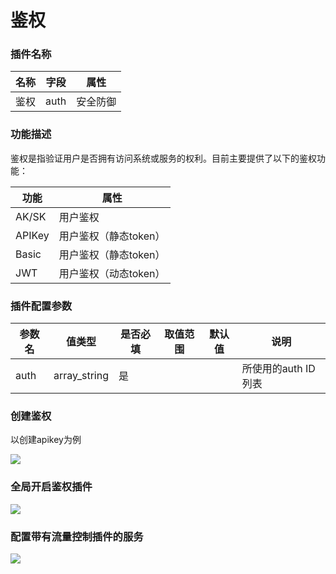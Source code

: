 # 鉴权
### 插件名称

| 名称 | 字段 | 属性     |
| ---- | ---- | -------- |
| 鉴权 | auth | 安全防御 |

### 功能描述

鉴权是指验证用户是否拥有访问系统或服务的权利。目前主要提供了以下的鉴权功能：

| 功能   | 属性                  |
| ------ | --------------------- |
| AK/SK  | 用户鉴权              |
| APIKey | 用户鉴权（静态token） |
| Basic  | 用户鉴权（静态token） |
| JWT    | 用户鉴权（动态token） |

### 插件配置参数


| 参数名 | 值类型       | 是否必填 | 取值范围 | 默认值 | 说明                |
| ------ | ------------ | -------- | -------- | ------ | ------------------- |
| auth   | array_string | 是       |          |        | 所使用的auth ID列表 |

### 创建鉴权

以创建apikey为例

![](http://data.eolinker.com/course/lfnDFti05655f10873ca1958aa0d2cac103b814fbe87531.gif)

### 全局开启鉴权插件

![](http://data.eolinker.com/course/FK9eh3Qfc381df86fa7b5433d27c74420bb465c36d23b17.gif)

### 配置带有流量控制插件的服务

![](http://data.eolinker.com/course/5CJgIBF8f2a1d5f799e0bcebbc9b1d277934e9f60271586.gif)

